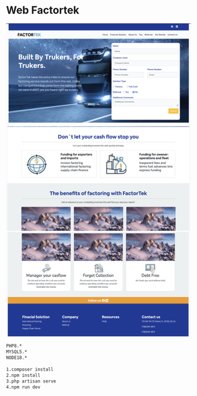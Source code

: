 # Web Factortek

![Captura1](https://raw.githubusercontent.com/gsanchez1687/WebFactorTek/main/public/img/Captura1.png)
![Captura2](https://raw.githubusercontent.com/gsanchez1687/WebFactorTek/main/public/img/Captura2.png)
![Captura3](https://raw.githubusercontent.com/gsanchez1687/WebFactorTek/main/public/img/Captura3.png)

```
PHP8.*
MYSQL5.*
NODE18.*

1.composer install
2.npm install
3.php artisan serve
4.npm run dev

```